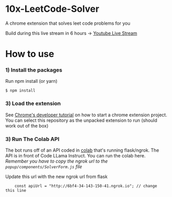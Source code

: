 # 10x-LeetCode-Solver
A chrome extension that solves leet code problems for you

Build during this live stream in 6 hours -> [Youtube Live Stream](https://youtube.com/live/3cCQ_geKWRk)

# How to use
### 1) Install the packages
Run npm install (or yarn)
```
$ npm install
```

### 3) Load the extension
See [Chrome's developer tutorial](https://developer.chrome.com/docs/extensions/mv3/getstarted/development-basics/) on how to start a chrome extension project. You can select this repository as the unpacked extension to run (should work out of the box)

### 3) Run The Colab API

The bot runs off of an API coded in [colab](https://colab.research.google.com/drive/1-G9tuDbC3gdqiaGBmFBdQ2N46rsv-zBX?usp=sharing) that's running flask/ngrok. The API is in front of Code LLama Instruct. You can run the colab here. *Remember you have to copy the ngrok url to the `popup/components/SolverForm.js` file*

Update this url with the new ngrok url from flask
```
	const apiUrl = "http://6bf4-34-143-150-41.ngrok.io"; // change this line
```

